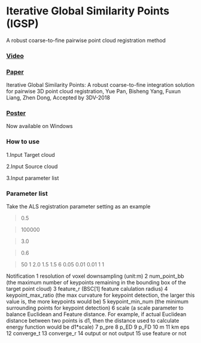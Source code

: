 # Iterative Global Similarity Points (IGSP) 
A robust coarse-to-fine pairwise point cloud registration method 

### [Video](https://www.youtube.com/watch?v=DZr-8AceSqA)

### [Paper](https://arxiv.org/abs/1808.03899) 
Iterative Global Similarity Points: A robust coarse-to-fine integration solution for pairwise 3D point cloud registration, Yue Pan, Bisheng Yang, Fuxun Liang, Zhen Dong, Accepted by 3DV-2018 

### [Poster](https://github.com/YuePanEdward/YuePanEdward.github.io/blob/master/assets/3DVposter.pdf)


Now available on Windows


### How to use
1.Input Target cloud

2.Input Source cloud

3.Input parameter list

### Parameter list
Take the ALS registration parameter setting as an example

> 0.5

> 100000

> 3.0

> 0.6

> 50
> 1
> 2.0
> 1.5
> 1.5
> 6
> 0.05
> 0.01
> 0.01
> 1
> 1

Notification
1  resolution of voxel downsampling (unit:m)
2  num_point_bb (the maximum number of keypoints remaining in the bounding box of the target point cloud)
3  feature_r (BSC[1] feature calulation radius) 
4  keypoint_max_ratio (the max curvature for keypoint detection, the larger this value is, the more keypoints would be)
5  keypoint_min_num (the minimum surrounding points for keypoint detection)
6  scale (a scale parameter to balance Euclidean and Feature distance. For example, if actual Euclidean distance between two points is d1, then the distance used to calculate energy function would be d1*scale)
7  p_pre
8  p_ED
9  p_FD
10  m
11 km eps
12 converge_t
13 converge_r
14 output or not output
15 use feature or not
